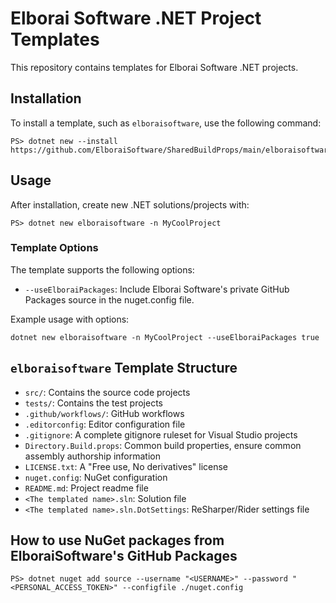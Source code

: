 # Elborai Software .NET Project Templates

This repository contains templates for Elborai Software .NET projects.

## Installation

To install a template, such as `elboraisoftware`, use the following command:

```psh
PS> dotnet new --install https://github.com/ElboraiSoftware/SharedBuildProps/main/elboraisoftware
```

## Usage

After installation, create new .NET solutions/projects with:

```psh
PS> dotnet new elboraisoftware -n MyCoolProject
```

### Template Options

The template supports the following options:

- `--useElboraiPackages`: Include Elborai Software's private GitHub Packages source in the nuget.config file.

Example usage with options:

```
dotnet new elboraisoftware -n MyCoolProject --useElboraiPackages true
```

## `elboraisoftware` Template Structure

- `src/`: Contains the source code projects
- `tests/`: Contains the test projects
- `.github/workflows/`: GitHub workflows
- `.editorconfig`: Editor configuration file
- `.gitignore`: A complete gitignore ruleset for Visual Studio projects
- `Directory.Build.props`: Common build properties, ensure common assembly authorship information
- `LICENSE.txt`: A "Free use, No derivatives" license
- `nuget.config`: NuGet configuration
- `README.md`: Project readme file
- `<The templated name>.sln`: Solution file
- `<The templated name>.sln.DotSettings`: ReSharper/Rider settings file

## How to use NuGet packages from ElboraiSoftware's GitHub Packages

```psh
PS> dotnet nuget add source --username "<USERNAME>" --password "<PERSONAL_ACCESS_TOKEN>" --configfile ./nuget.config
```
